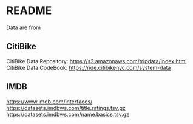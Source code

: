 # README

Data are from

## CitiBike

CitiBike Data Repository: https://s3.amazonaws.com/tripdata/index.html 
CitiBike Data CodeBook:   https://ride.citibikenyc.com/system-data

## IMDB

https://www.imdb.com/interfaces/
https://datasets.imdbws.com/title.ratings.tsv.gz
https://datasets.imdbws.com/name.basics.tsv.gz